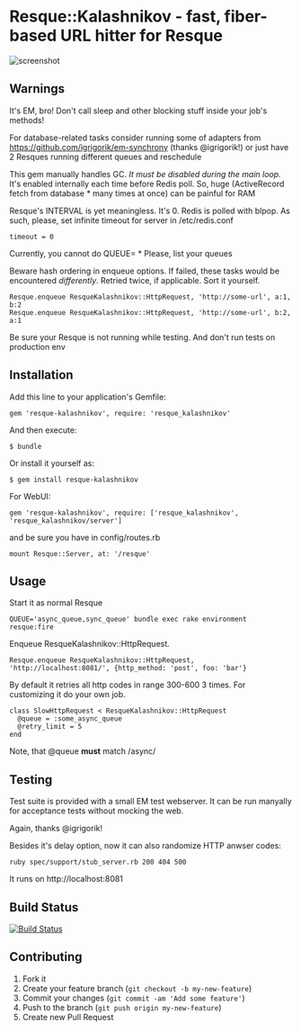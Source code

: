 # Resque::Kalashnikov - fast, fiber-based URL hitter for Resque

![screenshot](https://raw.github.com/razum2um/resque-kalashnikov/master/screenshot.png)

## Warnings

It's EM, bro! Don't call sleep and other blocking stuff inside your
job's methods!

For database-related tasks consider running some of adapters
from https://github.com/igrigorik/em-synchrony (thanks @igrigorik!) or 
just have 2 Resques running different queues and reschedule

This gem manually handles GC. *It must be disabled during the main loop.*
It's enabled internally each time before Redis poll. So, huge (ActiveRecord
fetch from database * many times at once) can be painful for RAM

Resque's INTERVAL is yet meaningless. It's 0. Redis is polled with blpop.
As such, please, set infinite timeout for server in /etc/redis.conf

    timeout = 0

Currently, you cannot do QUEUE= * Please, list your queues

Beware hash ordering in enqueue options. If failed, these tasks would
be encountered *differently*. Retried twice, if applicable. Sort it yourself.

    Resque.enqueue ResqueKalashnikov::HttpRequest, 'http://some-url', a:1, b:2
    Resque.enqueue ResqueKalashnikov::HttpRequest, 'http://some-url', b:2, a:1

Be sure your Resque is not running while testing. And don't run tests
on production env

## Installation

Add this line to your application's Gemfile:

    gem 'resque-kalashnikov', require: 'resque_kalashnikov'

And then execute:

    $ bundle

Or install it yourself as:

    $ gem install resque-kalashnikov

For WebUI:

    gem 'resque-kalashnikov', require: ['resque_kalashnikov', 'resque_kalashnikov/server']

and be sure you have in config/routes.rb

    mount Resque::Server, at: '/resque'

## Usage

Start it as normal Resque

    QUEUE='async_queue,sync_queue' bundle exec rake environment resque:fire

Enqueue ResqueKalashnikov::HttpRequest.

    Resque.enqueue ResqueKalashnikov::HttpRequest, 'http://localhost:8081/', {http_method: 'post', foo: 'bar'}

By default it retries all http codes in range 300-600 3 times. For customizing it do your own job.

    class SlowHttpRequest < ResqueKalashnikov::HttpRequest
      @queue = :some_async_queue
      @retry_limit = 5 
    end

Note, that @queue **must** match /async/

## Testing

Test suite is provided with a small EM test webserver. It can be run
manyally for acceptance tests without mocking the web.

Again, thanks @igrigorik!

Besides it's delay option, now it can also randomize HTTP anwser codes:

    ruby spec/support/stub_server.rb 200 404 500

It runs on http://localhost:8081

## Build Status

[![Build Status](https://secure.travis-ci.org/razum2um/resque-kalashnikov.png?branch=master)](https://travis-ci.org/razum2um/resque-kalashnikov)

## Contributing

1. Fork it
2. Create your feature branch (`git checkout -b my-new-feature`)
3. Commit your changes (`git commit -am 'Add some feature'`)
4. Push to the branch (`git push origin my-new-feature`)
5. Create new Pull Request
